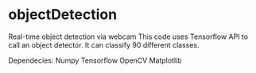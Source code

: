 # objectDetection
Real-time object detection via webcam
This code uses Tensorflow API to call an object detector. It can classify 90 different classes.

Dependecies:
Numpy
Tensorflow
OpenCV
Matplotlib
